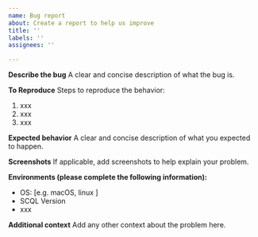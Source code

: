 ```yaml
---
name: Bug report
about: Create a report to help us improve
title: ''
labels: ''
assignees: ''

---
```


**Describe the bug**
A clear and concise description of what the bug is.

**To Reproduce**
Steps to reproduce the behavior:
1. xxx
2. xxx
3. xxx

**Expected behavior**
A clear and concise description of what you expected to happen.

**Screenshots**
If applicable, add screenshots to help explain your problem.

**Environments (please complete the following information):**
 - OS: [e.g. macOS, linux ]
 - SCQL Version
 - xxx


**Additional context**
Add any other context about the problem here.
